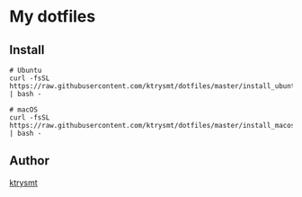 # My dotfiles

## Install

```
# Ubuntu
curl -fsSL https://raw.githubusercontent.com/ktrysmt/dotfiles/master/install_ubuntu.sh | bash -

# macOS
curl -fsSL https://raw.githubusercontent.com/ktrysmt/dotfiles/master/install_macos.sh | bash -
```

## Author

[ktrysmt](https://github.com/ktrysmt)
